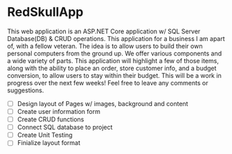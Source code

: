 # RedSkullApp

This web application is an ASP.NET Core application w/ SQL Server Database(DB) & CRUD operations. This application for a business I am apart of, with a fellow veteran. The idea is to allow users to build their own personal computers from the ground up. We offer various components and a wide variety of parts. This application will highlight a few of those items, along with the ability to place an order, store customer info, and a budget conversion, to allow users to stay within their budget. This will be a work in progress over the next few weeks! Feel free to leave any comments or suggestions.

- [ ] Design layout of Pages w/ images, background and content
- [ ] Create user information form
- [ ] Create CRUD functions
- [ ] Connect SQL database to project
- [ ] Create Unit Testing
- [ ] Finialize layout format
